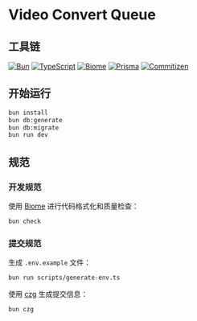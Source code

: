 # Video Convert Queue

## 工具链

[![Bun](https://img.shields.io/badge/bun-black?style=for-the-badge&logo=bun&logoColor=white)](https://bun.sh/)
[![TypeScript](https://img.shields.io/badge/typescript-%23007ACC.svg?style=for-the-badge&logo=typescript&logoColor=white)](https://www.typescriptlang.org/)
[![Biome](https://img.shields.io/badge/biome-60A5FA?style=for-the-badge&logo=biome&logoColor=white)](https://biomejs.dev/)
[![Prisma](https://img.shields.io/badge/Prisma-16A394?style=for-the-badge&logo=Prisma&logoColor=white)](https://www.prisma.io/)
[![Commitizen](https://img.shields.io/badge/commitizen-143157?style=for-the-badge&logo=git&logoColor=white)](https://github.com/commitizen/czg)

## 开始运行

```bash
bun install
bun db:generate
bun db:migrate
bun run dev
```

## 规范

### 开发规范

使用 [Biome](https://biomejs.dev/) 进行代码格式化和质量检查：

```bash
bun check
```

### 提交规范

生成 `.env.example` 文件：

```bash
bun run scripts/generate-env.ts
```

使用 [czg](https://github.com/commitizen/czg) 生成提交信息：

```bash
bun czg
```
